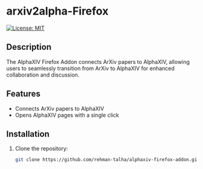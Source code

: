 # arxiv2alpha-Firefox

[![License: MIT](https://img.shields.io/badge/License-MIT-yellow.svg)](https://opensource.org/licenses/MIT)

## Description

The AlphaXIV Firefox Addon connects ArXiv papers to AlphaXIV, allowing users to seamlessly transition from ArXiv to AlphaXIV for enhanced collaboration and discussion.

## Features

- Connects ArXiv papers to AlphaXIV
- Opens AlphaXIV pages with a single click

## Installation

1. Clone the repository:

   ```bash
   git clone https://github.com/rehman-talha/alphaxiv-firefox-addon.git
